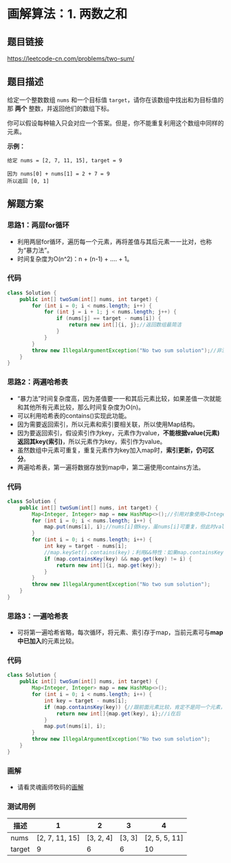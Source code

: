 # 画解算法：1. 两数之和

## 题目链接

https://leetcode-cn.com/problems/two-sum/

## 题目描述

给定一个整数数组 `nums` 和一个目标值 `target`，请你在该数组中找出和为目标值的那 **两个** 整数，并返回他们的数组下标。

你可以假设每种输入只会对应一个答案。但是，你不能重复利用这个数组中同样的元素。

**示例：**

```
给定 nums = [2, 7, 11, 15], target = 9

因为 nums[0] + nums[1] = 2 + 7 = 9
所以返回 [0, 1]
```

## 解题方案

### 思路1：两层for循环
* 利用两层for循环，遍历每一个元素，再将差值与其后元素一一比对，也称为“暴力法”。
* 时间复杂度为O(n^2)：n + (n-1) + .... + 1。

<!--more-->
### 代码
```Java
class Solution {
    public int[] twoSum(int[] nums, int target) {
        for (int i = 0; i < nums.length; i++) {
            for (int j = i + 1; j < nums.length; j++) {
                if (nums[j] == target - nums[i]) {
                    return new int[]{i, j};//返回数组最简洁
                }
            }
        }
        throw new IllegalArgumentException("No two sum solution");//非法参数异常
    }
}
```
### 思路2：两遍哈希表
* “暴力法”时间复杂度高，因为差值要一一和其后元素比较，如果差值一次就能和其他所有元素比较，那么时间复杂度为O(n)。
* 可以利用哈希表的contains()实现此功能。
* 因为需要返回索引，所以元素和索引要相关联，所以使用Map结构。
* 因为要返回索引，假设索引作为key，元素作为value，**不能根据value(元素)返回其key(索引)**，所以元素作为key，索引作为value。
* 虽然数组中元素可重复，重复元素作为key加入map时，**索引更新，仍可区分**。
* 两遍哈希表，第一遍将数据存放到map中，第二遍使用contains方法。

### 代码
```Java
class Solution {
    public int[] twoSum(int[] nums, int target) {
        Map<Integer, Integer> map = new HashMap<>();//引用对象使用<Integer, Integer>可指定存储类型
        for (int i = 0; i < nums.length; i++) {
            map.put(nums[i], i);//nums[i]做key，虽nums[i]可重复，但此时value为第二个索引，可区分；nums[i]为value，不能根据value反推key（索引）。
        }
        for (int i = 0; i < nums.length; i++) {
            int key = target - nums[i];
            //map.keySet().contains(key)；利用&&特性：如果map.containsKey(key)为false，map.get(key)将空指针异常；map.get(key) != i: 索引不同，确保不是同一个元素
            if (map.containsKey(key) && map.get(key) != i) { 
                return new int[]{i, map.get(key)};
            }
        }
        throw new IllegalArgumentException("No two sum solution");
    }
}
```
### 思路3：一遍哈希表
* 可将第一遍哈希省略，每次循环，将元素、索引存于map，当前元素可与**map中已加入**的元素比较。

### 代码
```Java
class Solution {
    public int[] twoSum(int[] nums, int target) {
        Map<Integer, Integer> map = new HashMap<>();
        for (int i = 0; i < nums.length; i++) {
            int key = target - nums[i];
            if (map.containsKey(key)) {//跟前面元素比较，肯定不是同一个元素，所以不比较索引
                return new int[]{map.get(key), i};//i在后
            }
            map.put(nums[i], i);
        }
        throw new IllegalArgumentException("No two sum solution");
    }
}
```
### 画解
* 请看灵魂画师牧码的[画解](https://leetcode-cn.com/problems/two-sum/solution/jie-suan-fa-1-liang-shu-zhi-he-by-guanpengchn/)
### 测试用例
描述 | 1 | 2 | 3 | 4
---|---|---|---|---
nums | [2, 7, 11, 15] | [3, 2, 4] | [3, 3]  | [2, 5, 5, 11]
target | 9 | 6 | 6 | 10

